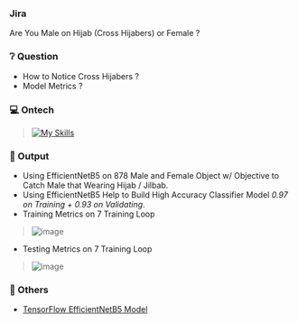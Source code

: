 ### Jira

Are You Male on Hijab (Cross Hijabers) or Female ?

### ❔ Question
* How to Notice Cross Hijabers ?
* Model Metrics ?

### 💻 Ontech
> [![My Skills](https://skillicons.dev/icons?i=python,tensorflow)](https://skillicons.dev)
  
### 🚀 Output
*   Using EfficientNetB5 on 878 Male and Female Object w/ Objective to Catch Male that Wearing Hijab / Jilbab.  
*   Using EfficientNetB5 Help to Build High Accuracy Classifier Model *0.97 on Training + 0.93 on Validating*.   
*   Training Metrics on 7 Training Loop
  
> ![image](https://github.com/user-attachments/assets/0fc4743a-ed93-4c73-87e7-49fc255133a0)

* Testing Metrics on 7 Training Loop
  
> ![image](https://github.com/user-attachments/assets/074aa758-ec57-4569-a80e-f4cbb3dbc253)

### 📖 Others
* [TensorFlow EfficientNetB5 Model](https://www.tensorflow.org/api_docs/python/tf/keras/applications/EfficientNetB5)